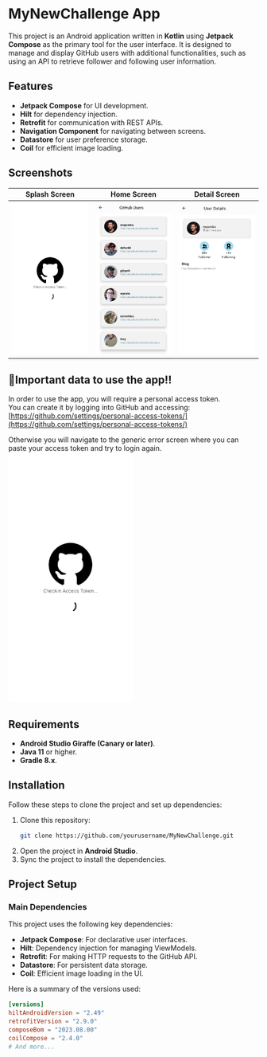 # MyNewChallenge App

This project is an Android application written in **Kotlin** using **Jetpack Compose** as the primary tool for the user interface. It is designed to manage and display GitHub users with additional functionalities, such as using an API to retrieve follower and following user information.

## Features

- **Jetpack Compose** for UI development.
- **Hilt** for dependency injection.
- **Retrofit** for communication with REST APIs.
- **Navigation Component** for navigating between screens.
- **Datastore** for user preference storage.
- **Coil** for efficient image loading.

## Screenshots

| Splash Screen | Home Screen | Detail Screen |
|-------------------|-------------------|----------------|
| <img src="https://github.com/scerdan/my-new-challenge/blob/master/pictures/checkin.png" width="250"/> | <img src="https://github.com/scerdan/my-new-challenge/blob/master/pictures/home.png" width="250"/> | <img src="https://github.com/scerdan/my-new-challenge/blob/master/pictures/detail.png" width="250"/> |

## 🔻Important data to use the app‼️
In order to use the app, you will require a personal access token.  
You can create it by logging into GitHub and accessing:  
[https://github.com/settings/personal-access-tokens/](https://github.com/settings/personal-access-tokens/)

Otherwise you will navigate to the generic error screen where you can paste your access token and try to login again.
<img src="https://github.com/scerdan/my-new-challenge/blob/master/pictures/checkin.png" width="250"/>

## Requirements

- **Android Studio Giraffe (Canary or later)**.
- **Java 11** or higher.
- **Gradle 8.x**.

## Installation

Follow these steps to clone the project and set up dependencies:

1. Clone this repository:
    ```bash
    git clone https://github.com/yourusername/MyNewChallenge.git
    ```
2. Open the project in **Android Studio**.
3. Sync the project to install the dependencies.

## Project Setup

### Main Dependencies

This project uses the following key dependencies:

- **Jetpack Compose**: For declarative user interfaces.
- **Hilt**: Dependency injection for managing ViewModels.
- **Retrofit**: For making HTTP requests to the GitHub API.
- **Datastore**: For persistent data storage.
- **Coil**: Efficient image loading in the UI.

Here is a summary of the versions used:

```toml
[versions]
hiltAndroidVersion = "2.49"
retrofitVersion = "2.9.0"
composeBom = "2023.08.00"
coilCompose = "2.4.0"
# And more...
